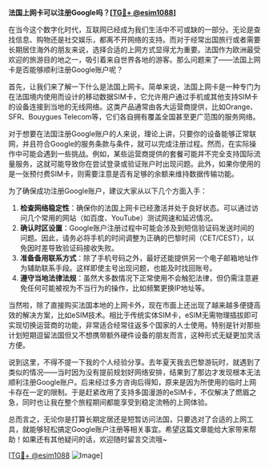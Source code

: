 **法国上网卡可以注册Google吗？[[TG💪+ @esim1088](https://t.me/s/esim1088)]**

在当今这个数字化时代，互联网已经成为我们生活中不可或缺的一部分。无论是查找信息、购物还是社交娱乐，都离不开网络的支持。而对于经常出国旅行或者需要长期居住海外的朋友来说，选择合适的上网方式显得尤为重要。法国作为欧洲最受欢迎的旅游目的地之一，吸引着来自世界各地的游客。那么问题来了——法国上网卡是否能够顺利注册Google账户呢？

首先，让我们来了解一下什么是法国上网卡。简单来说，法国上网卡是一种专门为在法国境内使用而设计的移动数据SIM卡，它允许用户通过手机或其他支持SIM卡的设备连接到当地的无线网络。这类产品通常由各大运营商提供，比如Orange、SFR、Bouygues Telecom等，它们各自拥有覆盖全国甚至更广范围的服务网络。

对于想要在法国注册Google账户的人来说，理论上讲，只要你的设备能够正常联网，并且符合Google的服务条款与条件，就可以完成注册过程。然而，在实际操作中可能会遇到一些挑战。例如，某些运营商提供的套餐可能并不完全支持国际流量服务，这就可能导致你在尝试登录或验证账户时出现问题。此外，如果你使用的是一张预付费SIM卡，则需要注意是否有足够的余额来维持数据传输功能。

为了确保成功注册Google账户，建议大家从以下几个方面入手：

1. **检查网络稳定性**：确保你的法国上网卡已经激活并处于良好状态。可以通过访问几个常用的网站（如百度、YouTube）测试网速和延迟情况。
2. **确认时区设置**：Google账户注册过程中可能会涉及到短信验证码发送时间的问题。因此，请务必将手机的时间调整为正确的巴黎时间（CET/CEST），以免因时差导致验证码接收失败。
3. **准备备用联系方式**：除了手机号码之外，最好还能提供另一个电子邮箱地址作为辅助联系手段。这样即使主号出现问题，也能及时找回账号。
4. **遵守当地法律法规**：虽然大多数情况下正常使用不会触犯法律，但仍需注意避免任何可能被视为不当行为的操作，比如频繁更换IP地址等。

当然啦，除了直接购买法国本地的上网卡外，现在市面上还出现了越来越多便捷高效的解决方案，比如eSIM技术。相比于传统实体SIM卡，eSIM无需物理插拔即可实现切换运营商的功能，非常适合经常往返多个国家的人士使用。特别是针对那些计划短期逗留法国但又不想携带额外硬件设备的朋友而言，这种形式无疑更加灵活方便。

说到这里，不得不提一下我的个人经验分享。去年夏天我去巴黎游玩时，就遇到了类似的情况——当时因为没有提前规划好网络安排，结果到了那边才发现根本无法顺利注册Google账户。后来经过多方咨询后得知，原来是因为所使用的临时上网卡存在一定的限制。于是赶紧改用了支持多国漫游的eSIM卡，不仅解决了燃眉之急，同时也让我在整个旅程期间都能享受到稳定流畅的上网体验。

总而言之，无论你是打算长期定居还是短暂访问法国，只要选对了合适的上网工具，就能够轻松搞定Google账户注册等相关事宜。希望这篇文章能给大家带来帮助！如果还有其他疑问的话，欢迎随时留言交流哦~

[[TG💪+ @esim1088](https://t.me/s/esim1088) ![Image](https://i.postimg.cc/4NQfJmqS/Snipaste-2025-05-13-00-14-12.png)]